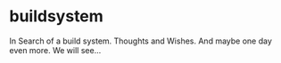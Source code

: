 # buildsystem
In Search of a build system. Thoughts and Wishes. And maybe one day even more. We will see...
